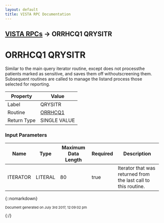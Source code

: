 ```yaml
---
layout: default
title: VISTA RPC Documentation
---
```


## [VISTA RPCs](TableOfContents) &#8594; ORRHCQ1 QRYSITR
# ORRHCQ1 QRYSITR

Similar to the main query iterator routine, except does not processthe patients marked as sensitive, and saves them off withoutscreening them.  Subsequent routines are called to manage the listand process those selected for reporting.

Property | Value
--- | ---
Label | QRYSITR
Routine | [ORRHCQ1](http://code.osehra.org/dox/Routine_ORRHCQ1_source.html)
Return Type | SINGLE VALUE


### Input Parameters

Name | Type | Maximum Data Length | Required | Description
--- | --- | --- | --- | ---
ITERATOR | LITERAL | 80 | true | Iterator that was returned from the last call to this routine.



{::nomarkdown} <br/><p style="font-size: 11px">Document generated on July 3rd 2017, 12:09:02 pm</p>{:/}